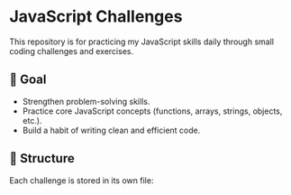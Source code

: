 # JavaScript Challenges

This repository is for practicing my JavaScript skills daily through small coding challenges and exercises.

## 🧠 Goal
- Strengthen problem-solving skills.
- Practice core JavaScript concepts (functions, arrays, strings, objects, etc.).
- Build a habit of writing clean and efficient code.

## 📂 Structure
Each challenge is stored in its own file:


